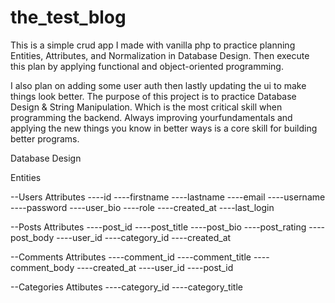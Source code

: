 # the_test_blog

This is a simple crud app I made with vanilla php to practice planning Entities, Attributes, and Normalization in Database Design. 
Then execute this plan by applying functional and object-oriented programming.

I also plan on adding some user auth then lastly updating the ui to make things look better. The purpose of this project is to practice Database Design &
String Manipulation. Which is the most critical skill when programming the backend. Always improving yourfundamentals and applying the new things you know
in better ways is a core skill for building better programs.

Database Design

Entities

--Users
Attributes
----id
----firstname
----lastname
----email
----username
----password
----user_bio
----role
----created_at
----last_login

--Posts
Attributes
----post_id
----post_title
----post_bio
----post_rating
----post_body
----user_id
----category_id
----created_at

--Comments
Attributes
----comment_id
----comment_title
----comment_body
----created_at
----user_id
----post_id

--Categories
Attibutes
----category_id
----category_title
